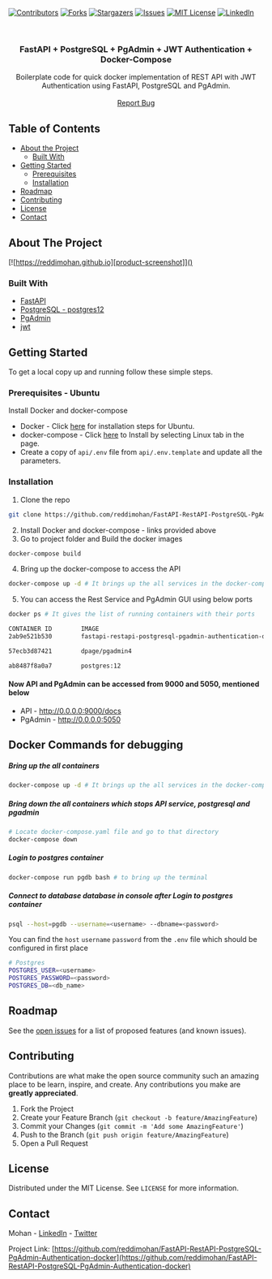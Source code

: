 [![Contributors][contributors-shield]][contributors-url]
[![Forks][forks-shield]][forks-url]
[![Stargazers][stars-shield]][stars-url]
[![Issues][issues-shield]][issues-url]
[![MIT License][license-shield]][license-url]
[![LinkedIn][linkedin-shield]][linkedin-url]



<!-- PROJECT LOGO -->
<br />
<p align="center">
  <a href="https://github.com/reddimohan/FastAPI-RestAPI-PostgreSQL-PgAdmin-Authentication-docker">
  </a>

  <h3 align="center">FastAPI + PostgreSQL + PgAdmin + JWT Authentication + Docker-Compose</h3>

  <p align="center">
    Boilerplate code for quick docker implementation of REST API with JWT Authentication using FastAPI, PostgreSQL and PgAdmin.
    <br />
    <br />
    <a href="https://github.com/reddimohan/FastAPI-RestAPI-PostgreSQL-PgAdmin-Authentication-docker/issues">Report Bug</a>
  </p>
</p>



<!-- TABLE OF CONTENTS -->
## Table of Contents

* [About the Project](#about-the-project)
  * [Built With](#built-with)
* [Getting Started](#getting-started)
  * [Prerequisites](#prerequisites)
  * [Installation](#installation)
* [Roadmap](#roadmap)
* [Contributing](#contributing)
* [License](#license)
* [Contact](#contact)



<!-- ABOUT THE PROJECT -->
## About The Project

[![https://reddimohan.github.io][product-screenshot]]()

### Built With

* [FastAPI](https://fastapi.tiangolo.com)
* [PostgreSQL - postgres12](https://hub.docker.com/_/postgres)
* [PgAdmin](https://hub.docker.com/r/dpage/pgadmin4)
* [jwt](https://jwt.io)



<!-- GETTING STARTED -->
## Getting Started

To get a local copy up and running follow these simple steps.

### Prerequisites - Ubuntu
Install Docker and docker-compose
* Docker - Click [here](https://www.digitalocean.com/community/tutorials/how-to-install-and-use-docker-on-ubuntu-18-04) for installation steps for Ubuntu.
* docker-compose - Click [here](https://docs.docker.com/compose/install) to Install by selecting Linux tab in the page.
* Create a copy of `api/.env` file from `api/.env.template` and update all the parameters.



### Installation

1. Clone the repo
```sh
git clone https://github.com/reddimohan/FastAPI-RestAPI-PostgreSQL-PgAdmin-Authentication-docker.git
```
2. Install Docker and docker-compose - links provided above
3. Go to project folder and Build the docker images
```sh
docker-compose build
```
4. Bring up the docker-compose to access the API
```sh
docker-compose up -d # It brings up the all services in the docker-compose.yaml including postgres and pgadmin
```
5. You can access the Rest Service and PgAdmin GUI using below ports
```sh
docker ps # It gives the list of running containers with their ports
```
```sh Output
CONTAINER ID        IMAGE                                                             COMMAND                  CREATED             STATUS              PORTS                           NAMES
2ab9e521b530        fastapi-restapi-postgresql-pgadmin-authentication-docker_server   "uvicorn main:app --…"   5 minutes ago       Up 5 minutes        0.0.0.0:9000->8000/tcp          api_service

57ecb3d87421        dpage/pgadmin4                                                    "/entrypoint.sh"         5 minutes ago       Up 5 minutes        443/tcp, 0.0.0.0:5050->80/tcp   pgadmin

ab8487f8a0a7        postgres:12                                                       "docker-entrypoint.s…"   5 minutes ago       Up 5 minutes        0.0.0.0:5499->5432/tcp          postgres_db
```
#### Now API and PgAdmin can be accessed from 9000 and 5050, mentioned below
* API - http://0.0.0.0:9000/docs
* PgAdmin - http://0.0.0.0:5050

## Docker Commands for debugging

##### Bring up the all containers
```sh
docker-compose up -d # It brings up the all services in the docker-compose.yaml including postgres
```
##### Bring down the all containers which stops API service, postgresql and pgadmin
```sh
# Locate docker-compose.yaml file and go to that directory
docker-compose down
```
##### Login to postgres container
```sh
docker-compose run pgdb bash # to bring up the terminal
```
##### Connect to database database in console after Login to postgres container
```sh
psql --host=pgdb --username=<username> --dbname=<password>
```
You can find the `host` `username` `password` from the `.env` file which should be configured in first place

```sh
# Postgres
POSTGRES_USER=<username>
POSTGRES_PASSWORD=<password>
POSTGRES_DB=<db_name>
```

<!-- ROADMAP -->
## Roadmap

See the [open issues](https://github.com/reddimohan/FastAPI-RestAPI-PostgreSQL-PgAdmin-Authentication-docker/issues) for a list of proposed features (and known issues).



<!-- CONTRIBUTING -->
## Contributing

Contributions are what make the open source community such an amazing place to be learn, inspire, and create. Any contributions you make are **greatly appreciated**.

1. Fork the Project
2. Create your Feature Branch (`git checkout -b feature/AmazingFeature`)
3. Commit your Changes (`git commit -m 'Add some AmazingFeature'`)
4. Push to the Branch (`git push origin feature/AmazingFeature`)
5. Open a Pull Request



<!-- LICENSE -->
## License

Distributed under the MIT License. See `LICENSE` for more information.



<!-- CONTACT -->
## Contact

Mohan - [LinkedIn](https://linkedin.com/in/reddimohan) - [Twitter](https://twitter.com/reddimohan)

Project Link: [https://github.com/reddimohan/FastAPI-RestAPI-PostgreSQL-PgAdmin-Authentication-docker](https://github.com/reddimohan/FastAPI-RestAPI-PostgreSQL-PgAdmin-Authentication-docker)

<!-- MARKDOWN LINKS & IMAGES -->
<!-- https://www.markdownguide.org/basic-syntax/#reference-style-links -->
[contributors-shield]: https://img.shields.io/github/contributors/reddimohan/FastAPI-RestAPI-PostgreSQL-PgAdmin-Authentication-docker.svg?style=flat-square
[contributors-url]: https://github.com/reddimohan/FastAPI-RestAPI-PostgreSQL-PgAdmin-Authentication-docker/graphs/contributors
[forks-shield]: https://img.shields.io/github/forks/reddimohan/FastAPI-RestAPI-PostgreSQL-PgAdmin-Authentication-docker.svg?style=flat-square
[forks-url]: https://github.com/reddimohan/FastAPI-RestAPI-PostgreSQL-PgAdmin-Authentication-docker/network/members
[stars-shield]: https://img.shields.io/github/stars/reddimohan/FastAPI-RestAPI-PostgreSQL-PgAdmin-Authentication-docker.svg?style=flat-square
[stars-url]: https://github.com/reddimohan/FastAPI-RestAPI-PostgreSQL-PgAdmin-Authentication-docker/stargazers
[issues-shield]: https://img.shields.io/github/issues/reddimohan/FastAPI-RestAPI-PostgreSQL-PgAdmin-Authentication-docker.svg?style=flat-square
[issues-url]: https://github.com/reddimohan/FastAPI-RestAPI-PostgreSQL-PgAdmin-Authentication-docker/issues
[license-shield]: https://img.shields.io/github/license/reddimohan/FastAPI-RestAPI-PostgreSQL-PgAdmin-Authentication-docker.svg?style=flat-square
[license-url]: https://github.com/reddimohan/FastAPI-RestAPI-PostgreSQL-PgAdmin-Authentication-docker/blob/master/LICENSE
[linkedin-shield]: https://img.shields.io/badge/-LinkedIn-black.svg?style=flat-square&logo=linkedin&colorB=555
[linkedin-url]: https://linkedin.com/in/reddimohan
[product-screenshot]: apidocs.png

